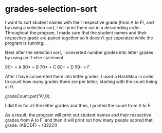 # grades-selection-sort

I want to sort student names with their respective grade (from A to F), and by using a selection sort, I will print them out in a descending order. Throughout the program, I made sure that the student names and their respective grade are paired together so it doesn't get seperated while the program is running. 

Next after the selection sort, I converted number grades into letter grades by using an if-else statement. 

90+ = A
80+ = B
70+ = C
60+ = D
59- = F

After I have convereted them into letter grades, I used a HashMap in order to count how many grades there are per letter; starting with the count being at 0. 

gradeCount.put("A",0);

I did this for all the letter grades and then, I printed the count from A to F.

As a result, the program will print out student names and their respective grades from A to F, and then it will print out how many people scored that grade.
(ABCDF) = (32221)
